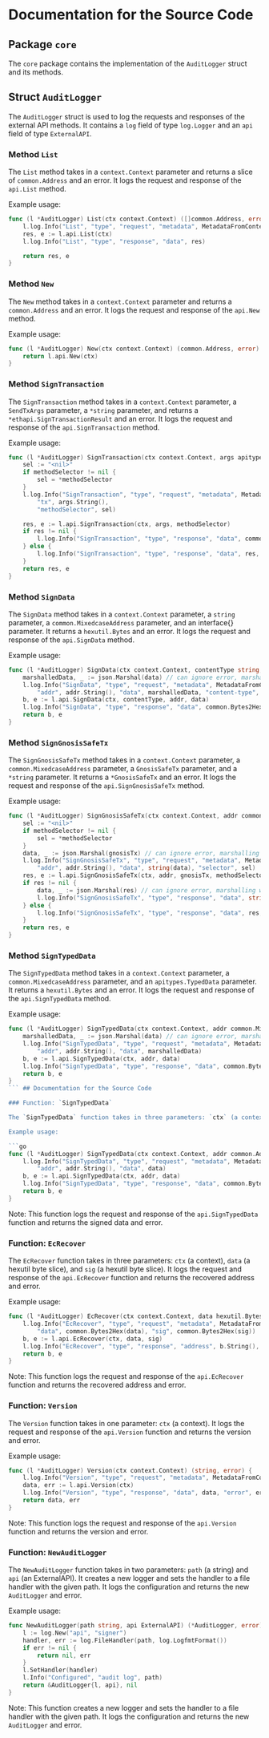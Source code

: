 # Documentation for the Source Code

## Package `core`

The `core` package contains the implementation of the `AuditLogger` struct and its methods.

## Struct `AuditLogger`

The `AuditLogger` struct is used to log the requests and responses of the external API methods. It contains a `log` field of type `log.Logger` and an `api` field of type `ExternalAPI`.

### Method `List`

The `List` method takes in a `context.Context` parameter and returns a slice of `common.Address` and an error. It logs the request and response of the `api.List` method.

Example usage:

```go
func (l *AuditLogger) List(ctx context.Context) ([]common.Address, error) {
    l.log.Info("List", "type", "request", "metadata", MetadataFromContext(ctx).String())
    res, e := l.api.List(ctx)
    l.log.Info("List", "type", "response", "data", res)

    return res, e
}
```

### Method `New`

The `New` method takes in a `context.Context` parameter and returns a `common.Address` and an error. It logs the request and response of the `api.New` method.

Example usage:

```go
func (l *AuditLogger) New(ctx context.Context) (common.Address, error) {
    return l.api.New(ctx)
}
```

### Method `SignTransaction`

The `SignTransaction` method takes in a `context.Context` parameter, a `SendTxArgs` parameter, a `*string` parameter, and returns a `*ethapi.SignTransactionResult` and an error. It logs the request and response of the `api.SignTransaction` method.

Example usage:

```go
func (l *AuditLogger) SignTransaction(ctx context.Context, args apitypes.SendTxArgs, methodSelector *string) (*ethapi.SignTransactionResult, error) {
    sel := "<nil>"
    if methodSelector != nil {
        sel = *methodSelector
    }
    l.log.Info("SignTransaction", "type", "request", "metadata", MetadataFromContext(ctx).String(),
        "tx", args.String(),
        "methodSelector", sel)

    res, e := l.api.SignTransaction(ctx, args, methodSelector)
    if res != nil {
        l.log.Info("SignTransaction", "type", "response", "data", common.Bytes2Hex(res.Raw), "error", e)
    } else {
        l.log.Info("SignTransaction", "type", "response", "data", res, "error", e)
    }
    return res, e
}
```

### Method `SignData`

The `SignData` method takes in a `context.Context` parameter, a `string` parameter, a `common.MixedcaseAddress` parameter, and an interface{} parameter. It returns a `hexutil.Bytes` and an error. It logs the request and response of the `api.SignData` method.

Example usage:

```go
func (l *AuditLogger) SignData(ctx context.Context, contentType string, addr common.MixedcaseAddress, data interface{}) (hexutil.Bytes, error) {
    marshalledData, _ := json.Marshal(data) // can ignore error, marshalling what we just unmarshalled
    l.log.Info("SignData", "type", "request", "metadata", MetadataFromContext(ctx).String(),
        "addr", addr.String(), "data", marshalledData, "content-type", contentType)
    b, e := l.api.SignData(ctx, contentType, addr, data)
    l.log.Info("SignData", "type", "response", "data", common.Bytes2Hex(b), "error", e)
    return b, e
}
```

### Method `SignGnosisSafeTx`

The `SignGnosisSafeTx` method takes in a `context.Context` parameter, a `common.MixedcaseAddress` parameter, a `GnosisSafeTx` parameter, and a `*string` parameter. It returns a `*GnosisSafeTx` and an error. It logs the request and response of the `api.SignGnosisSafeTx` method.

Example usage:

```go
func (l *AuditLogger) SignGnosisSafeTx(ctx context.Context, addr common.MixedcaseAddress, gnosisTx GnosisSafeTx, methodSelector *string) (*GnosisSafeTx, error) {
    sel := "<nil>"
    if methodSelector != nil {
        sel = *methodSelector
    }
    data, _ := json.Marshal(gnosisTx) // can ignore error, marshalling what we just unmarshalled
    l.log.Info("SignGnosisSafeTx", "type", "request", "metadata", MetadataFromContext(ctx).String(),
        "addr", addr.String(), "data", string(data), "selector", sel)
    res, e := l.api.SignGnosisSafeTx(ctx, addr, gnosisTx, methodSelector)
    if res != nil {
        data, _ := json.Marshal(res) // can ignore error, marshalling what we just unmarshalled
        l.log.Info("SignGnosisSafeTx", "type", "response", "data", string(data), "error", e)
    } else {
        l.log.Info("SignGnosisSafeTx", "type", "response", "data", res, "error", e)
    }
    return res, e
}
```

### Method `SignTypedData`

The `SignTypedData` method takes in a `context.Context` parameter, a `common.MixedcaseAddress` parameter, and an `apitypes.TypedData` parameter. It returns a `hexutil.Bytes` and an error. It logs the request and response of the `api.SignTypedData` method.

Example usage:

```go
func (l *AuditLogger) SignTypedData(ctx context.Context, addr common.MixedcaseAddress, data apitypes.TypedData) (hexutil.Bytes, error) {
    marshalledData, _ := json.Marshal(data) // can ignore error, marshalling what we just unmarshalled
    l.log.Info("SignTypedData", "type", "request", "metadata", MetadataFromContext(ctx).String(),
        "addr", addr.String(), "data", marshalledData)
    b, e := l.api.SignTypedData(ctx, addr, data)
    l.log.Info("SignTypedData", "type", "response", "data", common.Bytes2Hex(b), "error", e)
    return b, e
}
``` ## Documentation for the Source Code

### Function: `SignTypedData`

The `SignTypedData` function takes in three parameters: `ctx` (a context), `addr` (a common address), and `data` (a hexutil byte slice). It logs the request and response of the `api.SignTypedData` function and returns the signed data and error.

Example usage:

```go
func (l *AuditLogger) SignTypedData(ctx context.Context, addr common.Address, data hexutil.Bytes) (common.Bytes, error) {
    l.log.Info("SignTypedData", "type", "request", "metadata", MetadataFromContext(ctx).String(),
        "addr", addr.String(), "data", data)
    b, e := l.api.SignTypedData(ctx, addr, data)
    l.log.Info("SignTypedData", "type", "response", "data", common.Bytes2Hex(b), "error", e)
    return b, e
}
```

Note: This function logs the request and response of the `api.SignTypedData` function and returns the signed data and error.

### Function: `EcRecover`

The `EcRecover` function takes in three parameters: `ctx` (a context), `data` (a hexutil byte slice), and `sig` (a hexutil byte slice). It logs the request and response of the `api.EcRecover` function and returns the recovered address and error.

Example usage:

```go
func (l *AuditLogger) EcRecover(ctx context.Context, data hexutil.Bytes, sig hexutil.Bytes) (common.Address, error) {
    l.log.Info("EcRecover", "type", "request", "metadata", MetadataFromContext(ctx).String(),
        "data", common.Bytes2Hex(data), "sig", common.Bytes2Hex(sig))
    b, e := l.api.EcRecover(ctx, data, sig)
    l.log.Info("EcRecover", "type", "response", "address", b.String(), "error", e)
    return b, e
}
```

Note: This function logs the request and response of the `api.EcRecover` function and returns the recovered address and error.

### Function: `Version`

The `Version` function takes in one parameter: `ctx` (a context). It logs the request and response of the `api.Version` function and returns the version and error.

Example usage:

```go
func (l *AuditLogger) Version(ctx context.Context) (string, error) {
    l.log.Info("Version", "type", "request", "metadata", MetadataFromContext(ctx).String())
    data, err := l.api.Version(ctx)
    l.log.Info("Version", "type", "response", "data", data, "error", err)
    return data, err
}
```

Note: This function logs the request and response of the `api.Version` function and returns the version and error.

### Function: `NewAuditLogger`

The `NewAuditLogger` function takes in two parameters: `path` (a string) and `api` (an ExternalAPI). It creates a new logger and sets the handler to a file handler with the given path. It logs the configuration and returns the new `AuditLogger` and error.

Example usage:

```go
func NewAuditLogger(path string, api ExternalAPI) (*AuditLogger, error) {
    l := log.New("api", "signer")
    handler, err := log.FileHandler(path, log.LogfmtFormat())
    if err != nil {
        return nil, err
    }
    l.SetHandler(handler)
    l.Info("Configured", "audit log", path)
    return &AuditLogger{l, api}, nil
}
```

Note: This function creates a new logger and sets the handler to a file handler with the given path. It logs the configuration and returns the new `AuditLogger` and error.